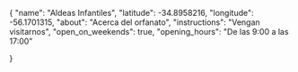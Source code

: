 {
	"name": "Aldeas Infantiles",
	"latitude": -34.8958216,
	"longitude": -56.1701315,
	"about": "Acerca del orfanato",
	"instructions": "Vengan visitarnos",
	"open_on_weekends": true,
	"opening_hours": "De las 9:00 a las 17:00"
	
}